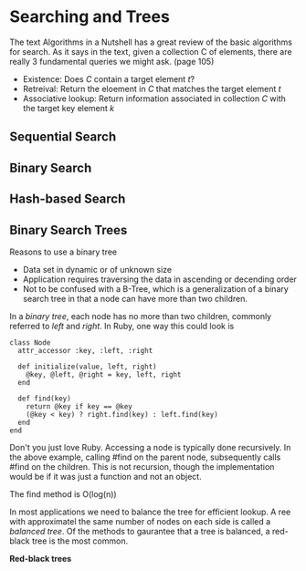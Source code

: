 <script type="text/javascript" src="http://cdn.mathjax.org/mathjax/2.0-beta/MathJax.js?config=TeX-AMS-MML_HTMLorMML"></script>

Searching and Trees
===================

The text Algorithms in a Nutshell has a great review of the basic algorithms for search. As it says in the text, given a collection C  of elements, there are really 3 fundamental queries we might ask. (page 105)

* Existence: Does _C_ contain a target element _t_?
* Retreival: Return the eloement in _C_ that matches the target element _t_
* Associative lookup: Return information associated in collection _C_ with the target key element _k_

Sequential Search
-----------------

Binary Search
-------------

Hash-based Search
-----------------

Binary Search Trees
-------------------

Reasons to use a binary tree

* Data set in dynamic or of unknown size
* Application requires traversing the data in ascending or decending order
* Not to be confused with a B-Tree, which is a generalization of a binary search tree in that a node can have more than two children.

In a _binary tree_, each node has no more than two children, commonly referred to _left_ and _right_.
In Ruby, one way this could look is

    class Node
      attr_accessor :key, :left, :right

      def initialize(value, left, right)
        @key, @left, @right = key, left, right
      end

      def find(key)
        return @key if key == @key
        (@key < key) ? right.find(key) : left.find(key)
      end
    end

Don't you just love Ruby. 
Accessing a node is typically done recursively. In the above example, calling #find on the parent node, subsequently calls #find on the children. This is not recursion, though the implementation would be if it was just a function and not an object.

The find method is O(log(n))

In most applications we need to balance the tree for efficient lookup. A ree with approximatel the same number of nodes on each side is called a _balanced tree_. Of the methods to gaurantee that a tree is balanced, a red-black tree is the most common.

**Red-black trees**
